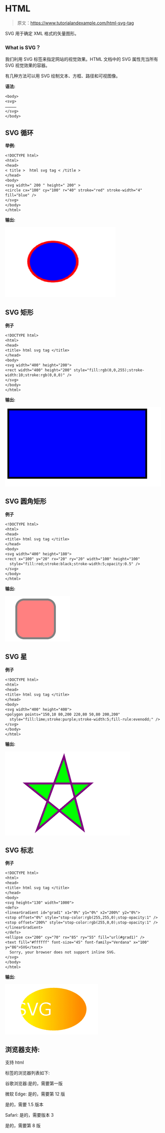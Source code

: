 # HTML <svg>标签</svg>

> 原文：<https://www.tutorialandexample.com/html-svg-tag>

SVG 用于确定 XML 格式的矢量图形。

### What is SVG？

我们利用 SVG 标签来指定网站的视觉效果。HTML 文档中的 SVG 属性充当所有 SVG 视觉效果的容器。

有几种方法可以用 SVG 绘制文本、方框、路径和可视图像。

**语法:**

```
<body>
<svg>
……………
</svg>
</body>
```

## SVG 循环

**举例:**

```
<!DOCTYPE html>
<html>
<head>
< title >  html svg tag < /title >
</head>
<body>
<svg width=" 200 " height=" 200" >
<circle cx="100" cy="100" r="40" stroke="red" stroke-width="4" fill="blue" />
</svg>
</body>
</html> 
```

**输出:**

![Html <svg> tag](img/240db17acb7e7d4cb48ab6125f77203d.png)

## SVG 矩形

**例子**

```
<!DOCTYPE html>
<html>
<head>
<title> html svg tag </title>
</head>
<body>
<svg width="400" height="200">
<rect width="400" height="200" style="fill:rgb(0,0,255);stroke-width:10;stroke:rgb(0,0,0)" />
</svg>
</body>
</html> 
```

**输出:**

![Html <svg> tag](img/5bf5743e022fd3144770ddfe190faabd.png)

## SVG 圆角矩形

**例子**

```
<!DOCTYPE html>
<html>
<head>
<title> html svg tag </title>
</head>
<body>
<svg width="400" height="180">
<rect x="100" y="20" rx="20" ry="20" width="100" height="100"
  style="fill:red;stroke:black;stroke-width:5;opacity:0.5" />
</svg>
</body>
</html>
```

**输出:**

![Html <svg> tag](img/a3b24dfce28f7d1cb061aba0c187bfeb.png)

## SVG 星

**例子**

```
<!DOCTYPE html>
<html>
<head>
<title> html svg tag </title>
</head>
<body>
<svg width="400" height="400">
<polygon points="150,10 80,200 220,80 50,80 200,200"
  style="fill:lime;stroke:purple;stroke-width:5;fill-rule:evenodd;" />
</svg>
</body>
</html> 
```

**输出:**

![Html <svg> tag](img/e78babe7a33b02c382e3f0f3c71dc329.png)

## SVG 标志

**例子**

```
<!DOCTYPE html>
<html>
<head>
<title> html svg tag </title>
</head>
<body>
<svg height="130" width="1000">
<defs>
<linearGradient id="grad1" x1="0%" y1="0%" x2="200%" y2="0%">
<stop offset="0%" style="stop-color:rgb(255,255,0);stop-opacity:1" />
<stop offset="200%" style="stop-color:rgb(255,0,0);stop-opacity:1" />
</linearGradient>
</defs>
<ellipse cx="200" cy="70" rx="85" ry="55" fill="url(#grad1)" />
<text fill="#ffffff" font-size="45" font-family="Verdana" x="100" y="86">SVG</text>
  Sorry, your browser does not support inline SVG.
</svg>
</body>
</html>
```

**输出:**

![Html <svg> tag](img/12fc15116e25dac801fd63ad00d6f86b.png)

## 浏览器支持:

支持 html

标签的浏览器列表如下:

谷歌浏览器:是的，需要第一版

微软 Edge: 是的，需要第 12 版

是的，需要 1.5 版本

Safari: 是的，需要版本 3

是的，需要第 8 版